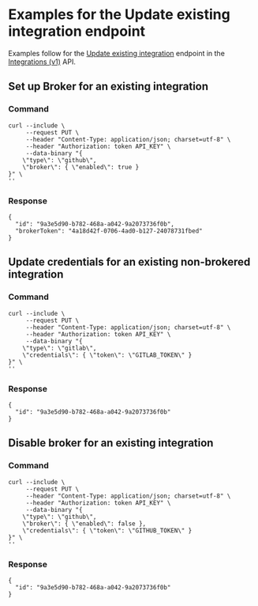 # Examples for the Update existing integration endpoint

Examples follow for the [Update existing integration](../reference/integrations-v1.md#org-orgid-integrations-integrationid) endpoint in the [Integrations (v1)](../reference/integrations-v1.md) API.

## Set up Broker for an existing integration

### Command

```
curl --include \
     --request PUT \
     --header "Content-Type: application/json; charset=utf-8" \
     --header "Authorization: token API_KEY" \
     --data-binary "{
    \"type\": \"github\",
    \"broker\": { \"enabled\": true }
}" \
''
```

### Response

```
{
  "id": "9a3e5d90-b782-468a-a042-9a2073736f0b",
  "brokerToken": "4a18d42f-0706-4ad0-b127-24078731fbed"
}
```

## Update credentials for an existing non-brokered integration

### Command

```
curl --include \
     --request PUT \
     --header "Content-Type: application/json; charset=utf-8" \
     --header "Authorization: token API_KEY" \
     --data-binary "{
    \"type\": \"gitlab\",
    \"credentials\": { \"token\": \"GITLAB_TOKEN\" }
}" \
''
```

### Response

```
{
  "id": "9a3e5d90-b782-468a-a042-9a2073736f0b"
}
```

## Disable broker for an existing integration

### Command

```
curl --include \
     --request PUT \
     --header "Content-Type: application/json; charset=utf-8" \
     --header "Authorization: token API_KEY" \
     --data-binary "{
    \"type\": \"github\",
    \"broker\": { \"enabled\": false },
    \"credentials\": { \"token\": \"GITHUB_TOKEN\" }
}" \
''
```

### Response

```
{
  "id": "9a3e5d90-b782-468a-a042-9a2073736f0b"
}
```
